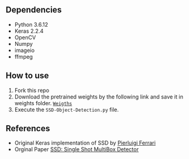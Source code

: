 ## Dependencies
* Python 3.6.12
* Keras 2.2.4
* OpenCV
* Numpy
* imageio
* ffmpeg

## How to use 
1. Fork this repo 
2. Download the pretrained weights by the following link and save it in weights folder.  <a href='https://drive.google.com/file/d/1a-64b6y6xsQr5puUsHX_wxI1orQDercM/view'>```Weigths```</a>
3. Execute the ```SSD-Object-Detection.py``` file.


## References
* Original Keras implementation of SSD by <a href='https://github.com/pierluigiferrari/ssd_keras'> Pierluigi Ferrari </a> 
* Orginal Paper <a href='https://www.cs.unc.edu/~wliu/papers/ssd.pdf'> SSD: Single Shot MultiBox Detector <a>
